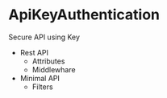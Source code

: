 # ApiKeyAuthentication

Secure API using Key

- Rest API
  - Attributes 
  - Middlewhare
- Minimal API 
  - Filters
